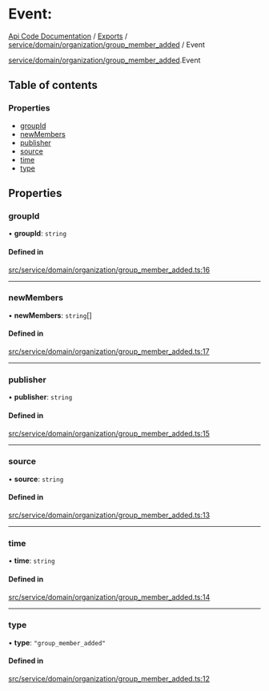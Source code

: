 # Event: 
 
[Api Code Documentation](../README.md) / [Exports](../modules.md) / [service/domain/organization/group\_member\_added](../modules/service_domain_organization_group_member_added.md) / Event

[service/domain/organization/group_member_added](../modules/service_domain_organization_group_member_added.md).Event

## Table of contents

### Properties

- [groupId](service_domain_organization_group_member_added.Event.md#groupid)
- [newMembers](service_domain_organization_group_member_added.Event.md#newmembers)
- [publisher](service_domain_organization_group_member_added.Event.md#publisher)
- [source](service_domain_organization_group_member_added.Event.md#source)
- [time](service_domain_organization_group_member_added.Event.md#time)
- [type](service_domain_organization_group_member_added.Event.md#type)

## Properties

### groupId

• **groupId**: `string`

#### Defined in

[src/service/domain/organization/group_member_added.ts:16](https://github.com/openkfw/TruBudget/blob/95e6f8a/api/src/service/domain/organization/group_member_added.ts#L16)

___

### newMembers

• **newMembers**: `string`[]

#### Defined in

[src/service/domain/organization/group_member_added.ts:17](https://github.com/openkfw/TruBudget/blob/95e6f8a/api/src/service/domain/organization/group_member_added.ts#L17)

___

### publisher

• **publisher**: `string`

#### Defined in

[src/service/domain/organization/group_member_added.ts:15](https://github.com/openkfw/TruBudget/blob/95e6f8a/api/src/service/domain/organization/group_member_added.ts#L15)

___

### source

• **source**: `string`

#### Defined in

[src/service/domain/organization/group_member_added.ts:13](https://github.com/openkfw/TruBudget/blob/95e6f8a/api/src/service/domain/organization/group_member_added.ts#L13)

___

### time

• **time**: `string`

#### Defined in

[src/service/domain/organization/group_member_added.ts:14](https://github.com/openkfw/TruBudget/blob/95e6f8a/api/src/service/domain/organization/group_member_added.ts#L14)

___

### type

• **type**: ``"group_member_added"``

#### Defined in

[src/service/domain/organization/group_member_added.ts:12](https://github.com/openkfw/TruBudget/blob/95e6f8a/api/src/service/domain/organization/group_member_added.ts#L12)
